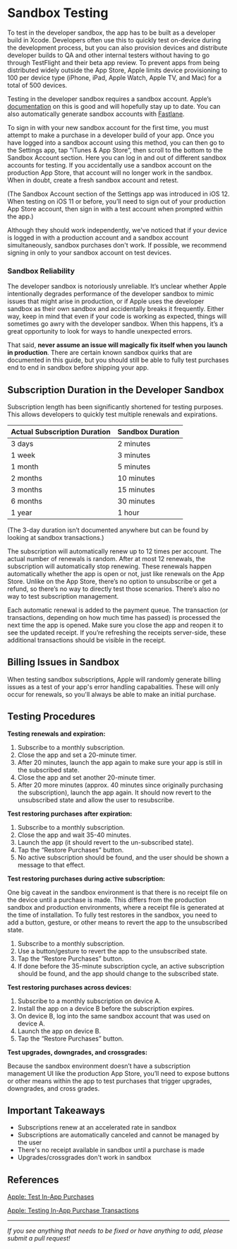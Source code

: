 # Sandbox Testing

To test in the developer sandbox, the app has to be built as a developer build in Xcode. Developers often use this to quickly test on-device during the development process, but you can also provision devices and distribute developer builds to QA and other internal testers without having to go through TestFlight and their beta app review. To prevent apps from being distributed widely outside the App Store, Apple limits device provisioning to 100 per device type (iPhone, iPad, Apple Watch, Apple TV, and Mac) for a total of 500 devices.

Testing in the developer sandbox requires a sandbox account. Apple’s [documentation](https://help.apple.com/app-store-connect/#/dev8b997bee1) on this is good and will hopefully stay up to date. You can also automatically generate sandbox accounts with [Fastlane](https://github.com/fastlane/fastlane/blob/master/spaceship/docs/AppStoreConnect.md#testers). 

To sign in with your new sandbox account for the first time, you must attempt to make a purchase in a developer build of your app. Once you have logged into a sandbox account using this method, you can then go to the Settings app, tap “iTunes & App Store”, then scroll to the bottom to the Sandbox Account section. Here you can log in and out of different sandbox accounts for testing. If you accidentally use a sandbox account on the production App Store, that account will no longer work in the sandbox. When in doubt, create a fresh sandbox account and retest.

(The Sandbox Account section of the Settings app was introduced in iOS 12. When testing on iOS 11 or before, you’ll need to sign out of your production App Store account, then sign in with a test account when prompted within the app.)

Although they should work independently, we've noticed that if your device is logged in with a production account and a sandbox account simultaneously, sandbox purchases don't work. If possible, we recommend signing in only to your sandbox account on test devices. 

### Sandbox Reliability

The developer sandbox is notoriously unreliable. It’s unclear whether Apple intentionally degrades performance of the developer sandbox to mimic issues that might arise in production, or if Apple uses the developer sandbox as their own sandbox and accidentally breaks it frequently. Either way, keep in mind that even if your code is working as expected, things will sometimes go awry with the developer sandbox. When this happens, it’s a great opportunity to look for ways to handle unexpected errors.

That said, **never assume an issue will magically fix itself when you launch in production**. There are certain known sandbox quirks that are documented in this guide, but you should still be able to fully test purchases end to end in sandbox before shipping your app.

## Subscription Duration in the Developer Sandbox

Subscription length has been significantly shortened for testing purposes. This allows developers to quickly test multiple renewals and expirations.

| Actual Subscription Duration  | Sandbox Duration |
| --- | --- |
3 days | 2 minutes
1 week | 3 minutes
1 month | 5 minutes
2 months | 10 minutes
3 months | 15 minutes
6 months | 30 minutes
1 year | 1 hour

(The 3-day duration isn’t documented anywhere but can be found by looking at sandbox transactions.)

The subscription will automatically renew up to 12 times per account. The actual number of renewals is random. After at most 12 renewals, the subscription will automatically stop renewing. These renewals happen automatically whether the app is open or not, just like renewals on the App Store. Unlike on the App Store, there’s no option to unsubscribe or get a refund, so there’s no way to directly test those scenarios. There’s also no way to test subscription management.

Each automatic renewal is added to the payment queue. The transaction (or transactions, depending on how much time has passed) is processed the next time the app is opened. Make sure you close the app and reopen it to see the updated receipt. If you’re refreshing the receipts server-side, these additional transactions should be visible in the receipt.

## Billing Issues in Sandbox

When testing sandbox subscriptions, Apple will randomly generate billing issues as a test of your app's error handling capabalities. These will only occur for renewals, so you'll always be able to make an initial purchase.

## Testing Procedures

**Testing renewals and expiration:**

1. Subscribe to a monthly subscription.
2. Close the app and set a 20-minute timer.
3. After 20 minutes, launch the app again to make sure your app is still in the subscribed state.
4. Close the app and set another 20-minute timer.
5. After 20 more minutes (approx. 40 minutes since originally purchasing the subscription), launch the app again. It should now revert to the unsubscribed state and allow the user to resubscribe.

**Test restoring purchases after expiration:**

1. Subscribe to a monthly subscription.
2. Close the app and wait 35-40 minutes.
3. Launch the app (it should revert to the un-subscribed state).
4. Tap the “Restore Purchases” button.
5. No active subscription should be found, and the user should be shown a message to that effect.

**Test restoring purchases during active subscription:**

One big caveat in the sandbox environment is that there is no receipt file on the device until a purchase is made. This differs from the production sandbox and production environments, where a receipt file is generated at the time of installation. To fully test restores in the sandbox, you need to add a button, gesture, or other means to revert the app to the unsubscribed state.

1. Subscribe to a monthly subscription.
2. Use a button/gesture to revert the app to the unsubscribed state. 
3. Tap the “Restore Purchases” button.
4. If done before the 35-minute subscription cycle, an active subscription should be found, and the app should change to the subscribed state.

**Test restoring purchases across devices:**

1. Subscribe to a monthly subscription on device A.
2. Install the app on a device B before the subscription expires.
3. On device B, log into the same sandbox account that was used on device A.
4. Launch the app on device B.
5. Tap the “Restore Purchases” button.

**Test upgrades, downgrades, and crossgrades:**

Because the sandbox environment doesn’t have a subscription management UI like the production App Store, you’ll need to expose buttons or other means within the app to test purchases that trigger upgrades, downgrades, and cross grades.

## Important Takeaways
- Subscriptions renew at an accelerated rate in sandbox
- Subscriptions are automatically canceled and cannot be managed by the user
- There's no receipt available in sandbox until a purchase is made
- Upgrades/crossgrades don't work in sandbox

## References

[Apple: Test In-App Purchases](https://help.apple.com/app-store-connect/#/dev7e89e149d)

[Apple: Testing In-App Purchase Transactions](https://developer.apple.com/documentation/storekit/in-app_purchase/testing_in-app_purchase_transactions)


___________________________________________________________________
_If you see anything that needs to be fixed or have anything to add, please submit a pull request!_
